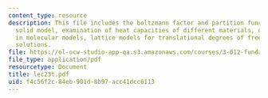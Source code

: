 ```yaml
---
content_type: resource
description: This file includes the boltzmann factor and partition function, the Debye
  solid model, examination of heat capacities of different materials, degrees of freedom
  in molecular models, lattice models for translational degrees of freedom, polymer
  solutions.
file: https://ol-ocw-studio-app-qa.s3.amazonaws.com/courses/3-012-fundamentals-of-materials-science-fall-2005/f4c56f2c84eb901d8b97acc41dcc6113_lec23t.pdf
file_type: application/pdf
resourcetype: Document
title: lec23t.pdf
uid: f4c56f2c-84eb-901d-8b97-acc41dcc6113
---
```

